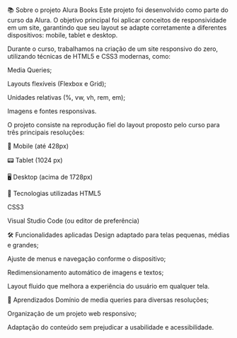 📚 Sobre o projeto Alura Books
Este projeto foi desenvolvido como parte do curso da Alura. O objetivo principal foi aplicar conceitos de responsividade em um site, garantindo que seu layout se adapte corretamente a diferentes dispositivos: mobile, tablet e desktop.

Durante o curso, trabalhamos na criação de um site responsivo do zero, utilizando técnicas de HTML5 e CSS3 modernas, como:

Media Queries;

Layouts flexíveis (Flexbox e Grid);

Unidades relativas (%, vw, vh, rem, em);

Imagens e fontes responsivas.

O projeto consiste na reprodução fiel do layout proposto pelo curso para três principais resoluções:

📱 Mobile (até 428px)

📟 Tablet (1024 px)

🖥️ Desktop (acima de 1728px)

🔧 Tecnologias utilizadas
HTML5

CSS3

Visual Studio Code (ou editor de preferência)

🛠️ Funcionalidades aplicadas
Design adaptado para telas pequenas, médias e grandes;

Ajuste de menus e navegação conforme o dispositivo;

Redimensionamento automático de imagens e textos;

Layout fluido que melhora a experiência do usuário em qualquer tela.

🎯 Aprendizados
Domínio de media queries para diversas resoluções;

Organização de um projeto web responsivo;

Adaptação do conteúdo sem prejudicar a usabilidade e acessibilidade.

